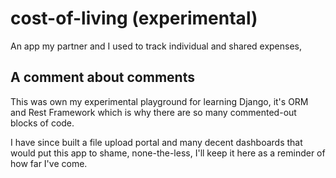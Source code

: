 # cost-of-living (experimental)
An app my partner and I used to track individual and shared expenses,

## A comment about comments
This was own my experimental playground for learning Django, it's ORM and Rest Framework which is why there are so many commented-out blocks of code.

I have since built a file upload portal and many decent dashboards that would put this app to shame, none-the-less, I'll keep it here as a reminder of how far I've come.
